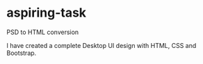 # aspiring-task
PSD to HTML conversion


I have created a complete Desktop UI design with HTML, CSS and Bootstrap.
